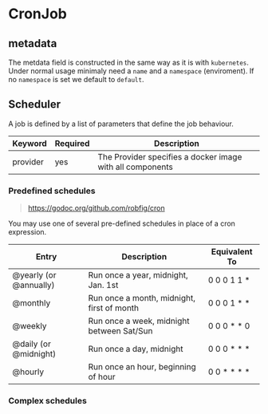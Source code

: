 # CronJob

## metadata

The metdata field is constructed in the same way as it is with `kubernetes`.
Under normal usage minimaly need a `name` and a `namespace` (enviroment).
If no `namespace` is set we default to `default`.

## Scheduler

A job is defined by a list of parameters that define the job behaviour.

| Keyword  | Required | Description                                               |
|----------|----------|-----------------------------------------------------------|
| provider | yes      | The Provider specifies a docker image with all components |

### Predefined schedules

> https://godoc.org/github.com/robfig/cron

You may use one of several pre-defined schedules in place of a cron expression.

Entry                  | Description                                | Equivalent To
-----                  | -----------                                | -------------
@yearly (or @annually) | Run once a year, midnight, Jan. 1st        | 0 0 0 1 1 *
@monthly               | Run once a month, midnight, first of month | 0 0 0 1 * *
@weekly                | Run once a week, midnight between Sat/Sun  | 0 0 0 * * 0
@daily (or @midnight)  | Run once a day, midnight                   | 0 0 0 * * *
@hourly                | Run once an hour, beginning of hour        | 0 0 * * * *

### Complex schedules